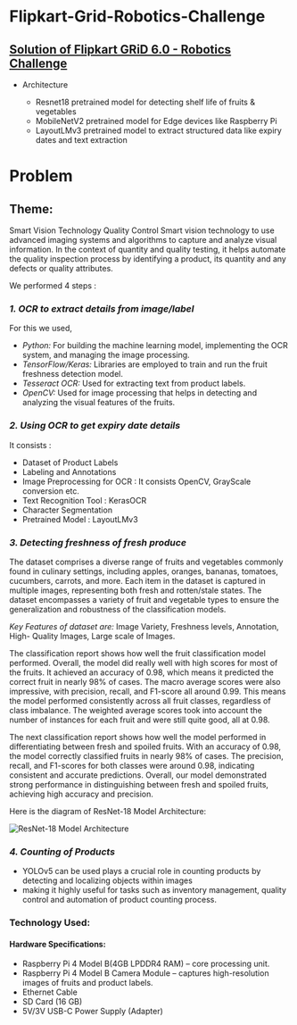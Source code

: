 # Flipkart-Grid-Robotics-Challenge
## [Solution of Flipkart GRiD 6.0 - Robotics Challenge](https://unstop.com/hackathons/flipkart-grid-60-robotics-challenge-flipkart-grid-60-flipkart-1024253)
  
  - Architecture
  
     - Resnet18 pretrained model for detecting shelf life of fruits & vegetables
     - MobileNetV2 pretrained model for Edge devices like Raspberry Pi
     - LayoutLMv3 pretrained model to extract structured data like expiry dates and text extraction

     
# Problem

## Theme: 

Smart Vision Technology Quality Control
Smart vision technology to use advanced imaging systems and algorithms to capture and analyze visual information. In the context of quantity and quality testing, it helps automate the quality inspection process by identifying a product, its quantity and any defects or quality attributes.

We performed 4 steps :

### *1. OCR to extract details from image/label*

For this we used,
- *Python:* For building the machine learning model, implementing the OCR system, and managing the image processing.
- *TensorFlow/Keras:* Libraries are employed to train and run the fruit freshness detection model.
- *Tesseract OCR:* Used for extracting text from product labels.
- *OpenCV:* Used for image processing that helps in detecting and analyzing the visual features of the fruits.

### *2. Using OCR to get expiry date details*

It consists : 
- Dataset of Product Labels
- Labeling and Annotations
- Image Preprocessing for OCR : It consists OpenCV, GrayScale conversion etc.
- Text Recognition Tool : KerasOCR
- Character Segmentation
- Pretrained Model : LayoutLMv3 

### *3. Detecting freshness of fresh produce*

The dataset comprises a diverse range of fruits and vegetables commonly found in culinary settings, including apples, oranges, bananas, tomatoes, cucumbers, carrots, and more. Each item in the dataset is captured in multiple images, representing both fresh and rotten/stale states. The dataset encompasses a variety of fruit and vegetable types to ensure the generalization and robustness of the classification models.

*Key Features of dataset are:* Image Variety, Freshness levels, Annotation, High- Quality Images, Large scale of Images.

The classification report shows how well the fruit classification model performed. Overall, the model did really well with high scores for most of the fruits. It achieved an accuracy of 0.98, which means it predicted the correct fruit in nearly 98% of cases. The macro average scores were also impressive, with precision, recall, and F1-score all around 0.99. This means the model performed consistently across all fruit classes, regardless of class imbalance. The weighted average scores took into account the number of instances for each fruit and were still quite good, all at 0.98.

The next classification report shows how well the model performed in differentiating between fresh and spoiled fruits. With an accuracy of 0.98, the model correctly classified fruits in nearly 98% of cases. The precision, recall, and F1-scores for both classes were around 0.98, indicating consistent and accurate predictions. Overall, our model demonstrated strong performance in distinguishing between fresh and spoiled fruits, achieving high accuracy and precision.

Here is the diagram of ResNet-18 Model Architecture:
   
![ResNet-18 Model Architecture](https://i.postimg.cc/cxxQ2J45/model.png)

### *4. Counting of Products*

- YOLOv5 can be used plays a crucial role in counting products by detecting and localizing objects within images
- making it highly useful for tasks such as inventory management, quality control and automation of product counting process.

### Technology Used: 

#### Hardware Specifications:

- Raspberry Pi 4 Model B(4GB LPDDR4 RAM) – core processing unit.
- Raspberry Pi 4 Model B Camera Module – captures high-resolution images of fruits and product labels.
- Ethernet Cable
- SD Card (16 GB)
- 5V/3V USB-C Power Supply (Adapter)
